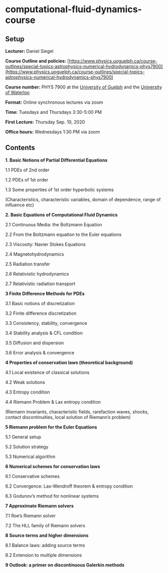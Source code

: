# computational-fluid-dynamics-course


## Setup

**Lecturer:** Daniel Siegel

**Course Outline and policies:** [https://www.physics.uoguelph.ca/course-outlines/special-topics-astrophysics-numerical-hydrodynamics-phys7900](https://www.physics.uoguelph.ca/course-outlines/special-topics-astrophysics-numerical-hydrodynamics-phys7900)

**Course number:** PHYS 7900 at the [University of Guelph](https://www.physics.uoguelph.ca) and the [University of Waterloo](https://uwaterloo.ca/physics-astronomy/)

**Format:** Online synchronous lectures via zoom

**Time:** Tuesdays and Thursdays 3:30-5:00 PM

**First Lecture:** Thursday Sep. 10, 2020

**Office hours:** Wednesdays 1:30 PM via zoom


## Contents

**1. Basic Notions of Partial Differential Equations**

1.1 PDEs of 2nd order

1.2 PDEs of 1st order

1.3 Some properties of 1st order hyperbolic systems

(Characteristics, characteristic variables, domain of dependence, range of influence etc)


**2. Basic Equations of Computational Fluid Dynamics**

2.1 Continuous Media: the Boltzmann Equation

2.2 From the Boltzmann equation to the Euler equations

2.3 Viscosity: Navier Stokes Equations

2.4 Magnetohydrodynamics

2.5 Radiation transfer

2.6 Relativistic hydrodynamics

2.7 Relativistic radiation transport


**3 Finite Difference Methods for PDEs**

3.1 Basic notions of discretization

3.2 Finite difference discretization

3.3 Consistency, stability, convergence

3.4 Stability analysis & CFL condition

3.5 Diffusion and dispersion

3.6 Error analysis & convergence

**4 Properties of conservation laws (theoretical background)**

4.1 Local existence of classical solutions

4.2 Weak solutions

4.3 Entropy condition

4.4 Riemann Problem & Lax entropy condition

(Riemann invariants, characteristic fields, rarefaction waves, shocks, contact discontinuities, local solution of Riemann’s problem)


**5 Riemann problem for the Euler Equations**

5.1 General setup

5.2 Solution strategy

5.3 Numerical algorithm


**6 Numerical schemes for conservation laws**

6.1 Conservative schemes

6.2 Convergence: Lax-Wendroff theorem & entropy condition

6.3 Godunov’s method for nonlinear systems


**7 Approximate Riemann solvers**

7.1 Roe’s Riemann solver

7.2 The HLL family of Riemann solvers


**8 Source terms and higher dimensions**

8.1 Balance laws: adding source terms

8.2 Extension to multiple dimensions


**9 Outlook: a primer on discontinuous Galerkin methods**
